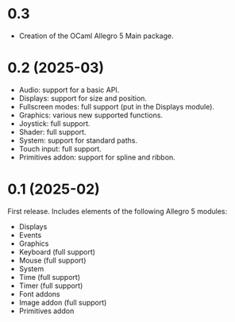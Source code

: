 # 0.3

- Creation of the OCaml Allegro 5 Main package.


# 0.2 (2025-03)

- Audio: support for a basic API.
- Displays: support for size and position.
- Fullscreen modes: full support (put in the Displays module).
- Graphics: various new supported functions.
- Joystick: full support.
- Shader: full support.
- System: support for standard paths.
- Touch input: full support.
- Primitives addon: support for spline and ribbon.


# 0.1 (2025-02)

First release. Includes elements of the following Allegro 5 modules:

- Displays
- Events
- Graphics
- Keyboard (full support)
- Mouse (full support)
- System
- Time (full support)
- Timer (full support)
- Font addons
- Image addon (full support)
- Primitives addon
